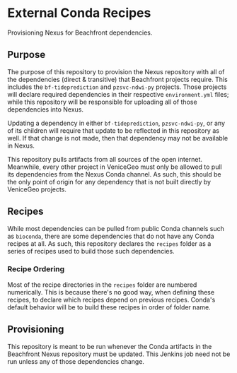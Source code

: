 # External Conda Recipes

Provisioning Nexus for Beachfront dependencies. 

## Purpose

The purpose of this repository to provision the Nexus repository with all of the dependencies (direct & transitive) that Beachfront projects require. This includes the `bf-tideprediction` and `pzsvc-ndwi-py` projects. Those projects will declare required dependencies in their respective `environment.yml` files; while this repository will be responsible for uploading all of those dependencies into Nexus. 

Updating a dependency in either `bf-tideprediction`, `pzsvc-ndwi-py`, or any of its children will require that update to be reflected in this repository as well. If that change is not made, then that dependency may not be available in Nexus. 

This repository pulls artifacts from all sources of the open internet. Meanwhile, every other project in VeniceGeo must only be allowed to pull its dependencies from the Nexus Conda channel. As such, this should be the only point of origin for any dependency that is not built directly by VeniceGeo projects.

## Recipes

While most dependencies can be pulled from public Conda channels such as `bioconda`, there are some dependencies that do not have any Conda recipes at all. As such, this repository declares the `recipes` folder as a series of recipes used to build those such dependencies. 

### Recipe Ordering

Most of the recipe directories in the `recipes` folder are numbered numerically. This is because there's no good way, when defining these recipes, to declare which recipes depend on previous recipes. Conda's default behavior will be to build these recipes in order of folder name. 

## Provisioning

This repository is meant to be run whenever the Conda artifacts in the Beachfront Nexus repository must be updated. This Jenkins job need not be run unless any of those dependencies change. 
